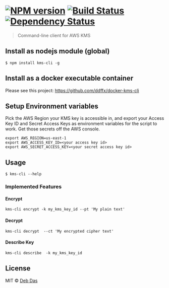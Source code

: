 #  [![NPM version][npm-image]][npm-url] [![Build Status][travis-image]][travis-url] [![Dependency Status][daviddm-image]][daviddm-url]

>  Command-line client for AWS KMS


## Install as nodejs module (global)

```
$ npm install kms-cli -g
```
## Install as a docker executable container
Please see this project: https://github.com/ddffx/docker-kms-cli

## Setup Environment variables

Pick the AWS Region your KMS key is accessible in, and export your Access Key ID and Secret Access Keys as environment variables for the script to work.  Get those secrets off the AWS console.

```
export AWS_REGION=us-east-1
export AWS_ACCESS_KEY_ID=<your access key id>
export AWS_SECRET_ACCESS_KEY=<your secret access key id>
```

## Usage

```
$ kms-cli --help
```
### Implemented Features

#### Encrypt
```
kms-cli encrypt -k my_kms_key_id --pt 'My plain text'
```
#### Decrypt
```
kms-cli decrypt  --ct 'My encrypted cipher text'
```
#### Describe Key
```
kms-cli describe  -k my_kms_key_id
```
## License

MIT © [Deb Das]()


[npm-image]: https://badge.fury.io/js/kms-cli.svg
[npm-url]: https://npmjs.org/package/kms-cli
[travis-image]: https://travis-ci.org/ddffx/kms-cli.svg?branch=master
[travis-url]: https://travis-ci.org/ddffx/kms-cli
[daviddm-image]: https://david-dm.org/ddffx/kms-cli.svg?theme=shields.io
[daviddm-url]: https://david-dm.org/ddffx/kms-cli
